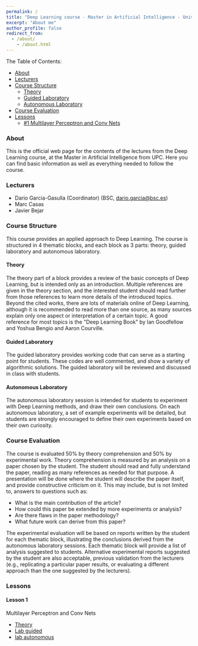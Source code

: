 ```yaml
---
permalink: /
title: "Deep Learning course - Master in Artificial Intelligence - Universitat Politècnica de Catalunya and Barcelona Supercomputing Center"
excerpt: "About me"
author_profile: false
redirect_from: 
  - /about/
    - /about.html
---
```


The Table of Contents:

- [About](#about)
- [Lecturers](#lecturers)
- [Course Structure](#structure)
    - [Theory](#theory)
    - [Guided Laboratory](#guided)
    - [Autonomous Laboratory](#autonomous)
- [Course Evaluation](#evaluation)
- [Lessons](#lessons)
    - [#1 Multilayer Perceptron and Conv Nets](#mlp_convnets)

<a name='about'></a>
### About
This is the official web page for the contents of the lectures from the Deep Learning course, at the Master in Artificial Intelligence from UPC. Here you can find basic information as well as everything needed to follow the course.


<a name='lecturers'></a>
### Lecturers
- Dario Garcia-Gasulla (Coordinator) (BSC, dario.garcia@bsc.es)
- Marc Casas
- Javier Bejar



<a name='structure'></a>
### Course Structure

This course provides an applied approach to Deep Learning. The course is structured in 4 thematic blocks, and each block as 3 parts: theory, guided laboratory and autonomous laboratory.

<a name='theory'></a>
#### Theory

The theory part of a block provides a review of the basic concepts of Deep Learning, but is intended only as an introduction. Multiple references are given in the theory section, and the interested student should read further from those references to learn more details of the introduced topics. Beyond the cited works, there are lots of materials online of Deep Learning, although it is recommended to read more than one source, as many sources explain only one aspect or interpretation of a certain topic. A good reference for most topics is the "Deep Learning Book" by Ian Goodfellow and Yoshua Bengio and Aaron Courville.


<a name='guided'></a>
#### Guided Laboratory

The guided laboratory provides working code that can serve as a starting point for students. These codes are well commented, and show a variety of algorithmic solutions. The guided laboratory will be reviewed and discussed in class with students.

<a name='autonomous'></a>
#### Autonomous Laboratory

The autonomous laboratory session is intended for students to experiment with Deep Learning methods, and draw their own conclusions. On each autonomous laboratory, a set of example experiments will be detailed, but students are strongly encouraged to define their own experiments based on their own curiosity.

<a name='evaluation'></a>
### Course Evaluation

The course is evaluated 50% by theory comprehension and 50% by experimental work. Theory comprehension is measured by an analysis on a paper chosen by the student. The student should read and fully understand the paper, reading as many references as needed for that purpose. A presentation will be done where the student will describe the paper itself, and provide constructive criticism on it. This may include, but is not limited to, answers to questions such as:

- What is the main contribution of the article?
- How could this paper be extended by more experiments or analysis?
- Are there flaws in the paper methodology?
- What future work can derive from this paper?

The experimental evaluation will be based on reports written by the student for each thematic block, illustrating the conclusions derived from the autonomous laboratory sessions. Each thematic block will provide a list of analysis suggested to students. Alternative experimental reports suggested by the student are also acceptable, previous validation from the lecturers (e.g., replicating a particular paper results, or evaluating a different approach than the one suggested by the lecturers).



<a name='lessons'></a>
### Lessons

#### Lesson 1
Multilayer Perceptron and Conv Nets
- [Theory](mlp-convnets-theory/)
- [Lab guided](mlp-convnets-lab-guided/)
- [lab autonomous](mlp-convnets-lab-autonomous/)
